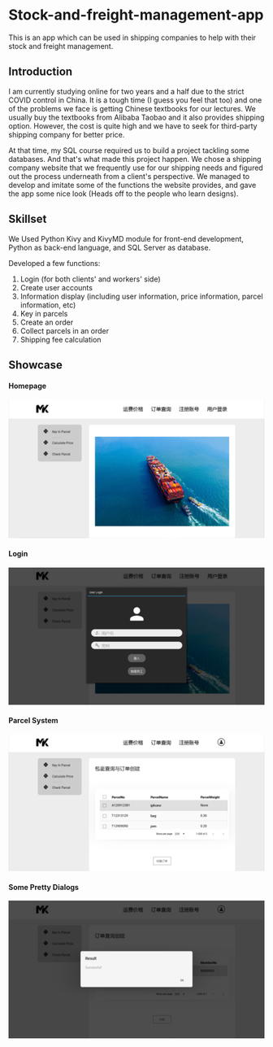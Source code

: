 # Stock-and-freight-management-app
This is an app which can be used in shipping companies to help with their stock and freight management.

## Introduction
I am currently studying online for two years and a half due to the strict COVID control in China.
It is a tough time (I guess you feel that too) and one of the problems we face is getting Chinese textbooks for our lectures.
We usually buy the textbooks from Alibaba Taobao and it also provides shipping option.
However, the cost is quite high and we have to seek for third-party shipping company for better price.

At that time, my SQL course required us to build a project tackling some databases. And that's what made this project happen.
We chose a shipping company website that we frequently use for our shipping needs and figured out the process underneath from a client's perspective.
We managed to develop and imitate some of the functions the website provides, and gave the app some nice look (Heads off to the people who learn designs).

## Skillset
We Used Python Kivy and KivyMD module for front-end development, Python as back-end language, and SQL Server as database.

Developed a few functions:
1) Login (for both clients' and workers' side)
2) Create user accounts
3) Information display (including user information, price information, parcel information, etc)
4) Key in parcels
5) Create an order
6) Collect parcels in an order
7) Shipping fee calculation

## Showcase
#### Homepage
![alt text](https://github.com/Kh-Chin/stock-and-freight-management-app/blob/main/README_media/Homepage.png)

#### Login
![alt text](https://github.com/Kh-Chin/stock-and-freight-management-app/blob/main/README_media/Login.png)

#### Parcel System
![alt text](https://github.com/Kh-Chin/stock-and-freight-management-app/blob/main/README_media/ParcelSystem.png)

#### Some Pretty Dialogs
![alt text](https://github.com/Kh-Chin/stock-and-freight-management-app/blob/main/README_media/Dialogs.png)
